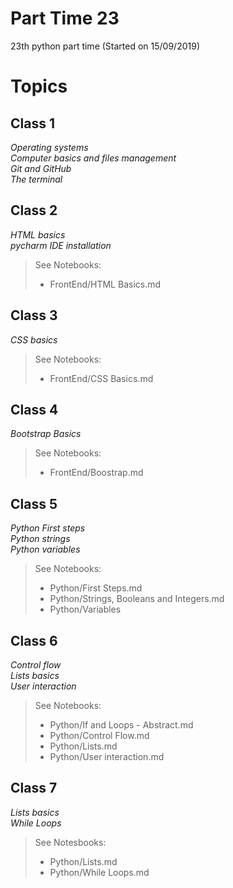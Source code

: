 # Part Time 23

23th python part time (Started on 15/09/2019)

# Topics

## Class 1
*Operating systems*  
*Computer basics and files management*  
*Git and GitHub*  
*The terminal*  

## Class 2
*HTML basics*  
*pycharm IDE installation*  
> See Notebooks:  
> -  FrontEnd/HTML Basics.md  

## Class 3
*CSS basics*
> See Notebooks:  
> -  FrontEnd/CSS Basics.md

## Class 4
*Bootstrap Basics*
> See Notebooks:
> -  FrontEnd/Boostrap.md

## Class 5
*Python First steps*  
*Python strings*  
*Python variables*  
> See Notebooks:
> -  Python/First Steps.md
> -  Python/Strings, Booleans and Integers.md
> -  Python/Variables

## Class 6
*Control flow*  
*Lists basics*  
*User interaction*
> See Notebooks:
>  - Python/If and Loops - Abstract.md
>  - Python/Control Flow.md
>  - Python/Lists.md
>  - Python/User interaction.md

## Class 7
*Lists basics*  
*While Loops*
> See Notesbooks:
>  - Python/Lists.md
>  - Python/While Loops.md


